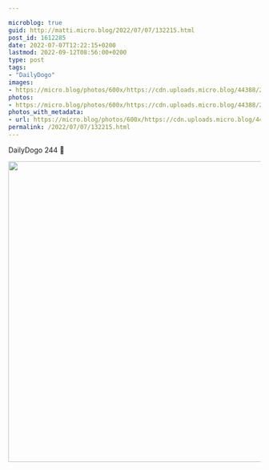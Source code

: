 ```yaml
---

microblog: true
guid: http://matti.micro.blog/2022/07/07/132215.html
post_id: 1612285
date: 2022-07-07T12:22:15+0200
lastmod: 2022-09-12T08:56:00+0200
type: post
tags:
- "DailyDogo"
images:
- https://micro.blog/photos/600x/https://cdn.uploads.micro.blog/44388/2022/39c0044f3c.jpg
photos:
- https://micro.blog/photos/600x/https://cdn.uploads.micro.blog/44388/2022/39c0044f3c.jpg
photos_with_metadata:
- url: https://micro.blog/photos/600x/https://cdn.uploads.micro.blog/44388/2022/39c0044f3c.jpg
permalink: /2022/07/07/132215.html
---
```

DailyDogo 244 🐶

<img src="/media/uploads/2022/39c0044f3c.jpg" width="600" height="600" alt="" />
